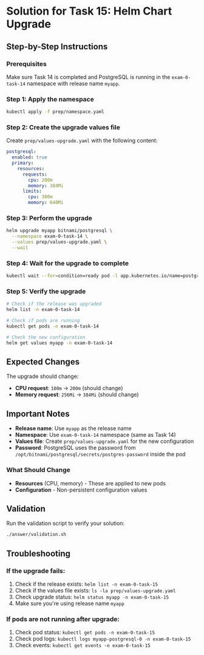 # Solution for Task 15: Helm Chart Upgrade

## Step-by-Step Instructions

### Prerequisites
Make sure Task 14 is completed and PostgreSQL is running in the `exam-0-task-14` namespace with release name `myapp`.

### Step 1: Apply the namespace
```bash
kubectl apply -f prep/namespace.yaml
```

### Step 2: Create the upgrade values file
Create `prep/values-upgrade.yaml` with the following content:

```yaml
postgresql:
  enabled: true
  primary:
    resources:
      requests:
        cpu: 200m
        memory: 384Mi
      limits:
        cpu: 300m
        memory: 640Mi
```

### Step 3: Perform the upgrade
```bash
helm upgrade myapp bitnami/postgresql \
  --namespace exam-0-task-14 \
  --values prep/values-upgrade.yaml \
  --wait
```

### Step 4: Wait for the upgrade to complete
```bash
kubectl wait --for=condition=ready pod -l app.kubernetes.io/name=postgresql -n exam-0-task-14 --timeout=300s
```

### Step 5: Verify the upgrade
```bash
# Check if the release was upgraded
helm list -n exam-0-task-14

# Check if pods are running
kubectl get pods -n exam-0-task-14

# Check the new configuration
helm get values myapp -n exam-0-task-14
```



## Expected Changes

The upgrade should change:
- **CPU request**: `100m` → `200m` (should change)
- **Memory request**: `256Mi` → `384Mi` (should change)



## Important Notes

- **Release name**: Use `myapp` as the release name
- **Namespace**: Use `exam-0-task-14` namespace (same as Task 14)
- **Values file**: Create `prep/values-upgrade.yaml` for the new configuration
- **Password**: PostgreSQL uses the password from `/opt/bitnami/postgresql/secrets/postgres-password` inside the pod

### What Should Change
- **Resources** (CPU, memory) - These are applied to new pods
- **Configuration** - Non-persistent configuration values



## Validation

Run the validation script to verify your solution:
```bash
./answer/validation.sh
```

## Troubleshooting

### If the upgrade fails:
1. Check if the release exists: `helm list -n exam-0-task-15`
2. Check if the values file exists: `ls -la prep/values-upgrade.yaml`
3. Check upgrade status: `helm status myapp -n exam-0-task-15`
4. Make sure you're using release name `myapp`

### If pods are not running after upgrade:
1. Check pod status: `kubectl get pods -n exam-0-task-15`
2. Check pod logs: `kubectl logs myapp-postgresql-0 -n exam-0-task-15`
3. Check events: `kubectl get events -n exam-0-task-15`

